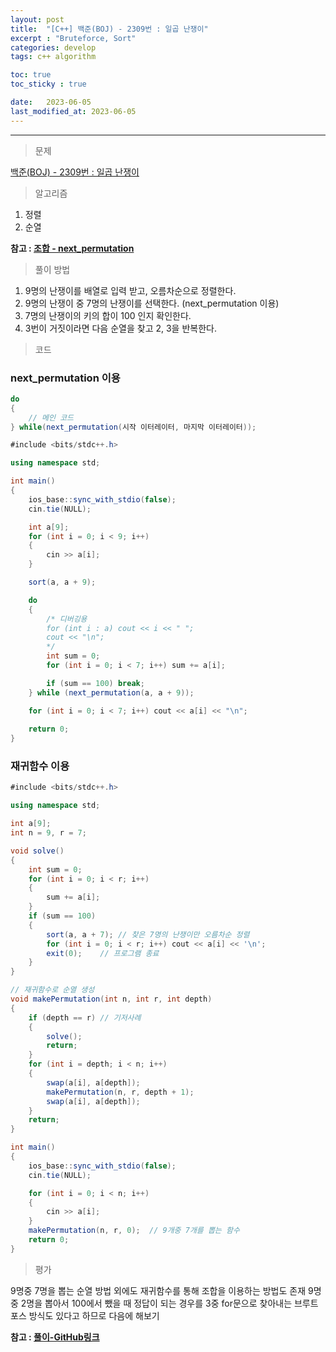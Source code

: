 ```yaml
---
layout: post
title:  "[C++] 백준(BOJ) - 2309번 : 일곱 난쟁이"
excerpt : "Bruteforce, Sort"
categories: develop
tags: c++ algorithm

toc: true
toc_sticky : true

date:   2023-06-05
last_modified_at: 2023-06-05
---
```

***

> 문제

[백준(BOJ) - 2309번 : 일곱 난쟁이](https://www.acmicpc.net/problem/2309)

> 알고리즘

1. 정렬  
2. 순열  

__참고 : [조합 - next_permutation](https://twpower.github.io/82-next_permutation-and-prev_permutation)__
  

> 풀이 방법

1. 9명의 난쟁이를 배열로 입력 받고, 오름차순으로 정렬한다.
2. 9명의 난쟁이 중 7명의 난쟁이를 선택한다. (next_permutation 이용)
3. 7명의 난쟁이의 키의 합이 100 인지 확인한다. 
4. 3번이 거짓이라면 다음 순열을 찾고 2, 3을 반복한다.

> 코드 

### next_permutation 이용

```CS
do
{
    // 메인 코드
} while(next_permutation(시작 이터레이터, 마지막 이터레이터));
```

```CS
#include <bits/stdc++.h>

using namespace std;

int main()
{
    ios_base::sync_with_stdio(false);
    cin.tie(NULL);

    int a[9];
    for (int i = 0; i < 9; i++)
    {
        cin >> a[i];
    }

    sort(a, a + 9);

    do
    {
        /* 디버깅용
        for (int i : a) cout << i << " ";
        cout << "\n";
        */
        int sum = 0;
        for (int i = 0; i < 7; i++) sum += a[i];

        if (sum == 100) break;
    } while (next_permutation(a, a + 9));

    for (int i = 0; i < 7; i++) cout << a[i] << "\n";
    
    return 0;
}
```



### 재귀함수 이용  
```CS
#include <bits/stdc++.h>

using namespace std;

int a[9];
int n = 9, r = 7;

void solve()
{
    int sum = 0;
    for (int i = 0; i < r; i++)
    {
        sum += a[i];
    }
    if (sum == 100)
    {
        sort(a, a + 7); // 찾은 7명의 난쟁이만 오름차순 정렬
        for (int i = 0; i < r; i++) cout << a[i] << '\n';
        exit(0);    // 프로그램 종료
    }
}

// 재귀함수로 순열 생성
void makePermutation(int n, int r, int depth)
{
    if (depth == r) // 기저사례
    {
        solve();
        return;
    }
    for (int i = depth; i < n; i++)
    {
        swap(a[i], a[depth]);
        makePermutation(n, r, depth + 1);
        swap(a[i], a[depth]);
    }
    return;
}

int main()
{
    ios_base::sync_with_stdio(false);
    cin.tie(NULL);

    for (int i = 0; i < n; i++)
    {
        cin >> a[i];
    }
    makePermutation(n, r, 0);  // 9개중 7개를 뽑는 함수
    return 0;
}

```

> 평가  

9명중 7명을 뽑는 순열 방법 외에도 재귀함수를 통해 조합을 이용하는 방법도 존재
9명중 2명을 뽑아서 100에서 뺐을 때 정답이 되는 경우를 3중 for문으로 찾아내는 브루트 포스 방식도 있다고 하므로 다음에 해보기



__참고 : [풀이-GitHub링크](https://github.com/Jinlee0206/BOJ/blob/main/%EB%B0%B1%EC%A4%80/Bronze/2309.%E2%80%85%EC%9D%BC%EA%B3%B1%E2%80%85%EB%82%9C%EC%9F%81%EC%9D%B4/%EC%9D%BC%EA%B3%B1%E2%80%85%EB%82%9C%EC%9F%81%EC%9D%B4.cc)__